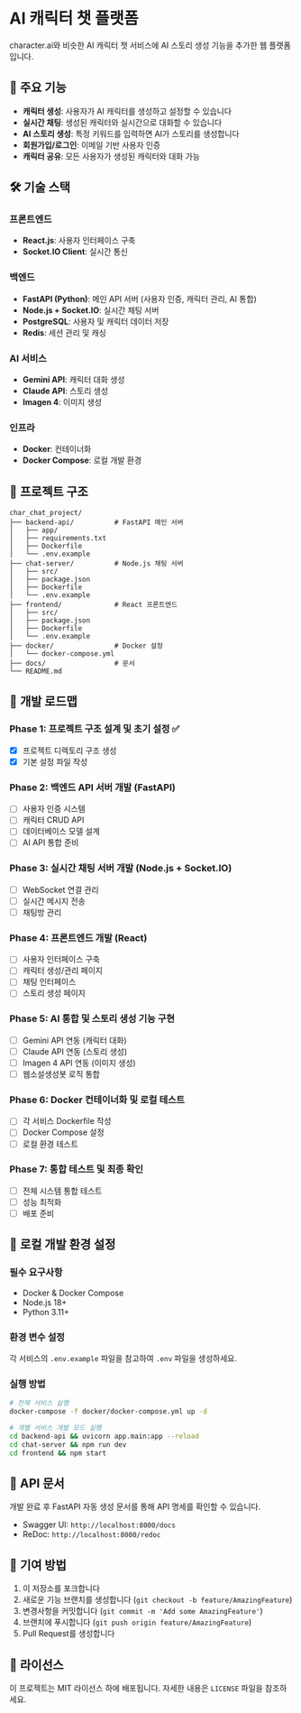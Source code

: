 # AI 캐릭터 챗 플랫폼

character.ai와 비슷한 AI 캐릭터 챗 서비스에 AI 스토리 생성 기능을 추가한 웹 플랫폼입니다.

## 🎯 주요 기능

- **캐릭터 생성**: 사용자가 AI 캐릭터를 생성하고 설정할 수 있습니다
- **실시간 채팅**: 생성된 캐릭터와 실시간으로 대화할 수 있습니다
- **AI 스토리 생성**: 특정 키워드를 입력하면 AI가 스토리를 생성합니다
- **회원가입/로그인**: 이메일 기반 사용자 인증
- **캐릭터 공유**: 모든 사용자가 생성된 캐릭터와 대화 가능

## 🛠️ 기술 스택

### 프론트엔드
- **React.js**: 사용자 인터페이스 구축
- **Socket.IO Client**: 실시간 통신

### 백엔드
- **FastAPI (Python)**: 메인 API 서버 (사용자 인증, 캐릭터 관리, AI 통합)
- **Node.js + Socket.IO**: 실시간 채팅 서버
- **PostgreSQL**: 사용자 및 캐릭터 데이터 저장
- **Redis**: 세션 관리 및 캐싱

### AI 서비스
- **Gemini API**: 캐릭터 대화 생성
- **Claude API**: 스토리 생성
- **Imagen 4**: 이미지 생성

### 인프라
- **Docker**: 컨테이너화
- **Docker Compose**: 로컬 개발 환경

## 📁 프로젝트 구조

```
char_chat_project/
├── backend-api/          # FastAPI 메인 서버
│   ├── app/
│   ├── requirements.txt
│   ├── Dockerfile
│   └── .env.example
├── chat-server/          # Node.js 채팅 서버
│   ├── src/
│   ├── package.json
│   ├── Dockerfile
│   └── .env.example
├── frontend/             # React 프론트엔드
│   ├── src/
│   ├── package.json
│   ├── Dockerfile
│   └── .env.example
├── docker/               # Docker 설정
│   └── docker-compose.yml
├── docs/                 # 문서
└── README.md
```

## 🚀 개발 로드맵

### Phase 1: 프로젝트 구조 설계 및 초기 설정 ✅
- [x] 프로젝트 디렉토리 구조 생성
- [x] 기본 설정 파일 작성

### Phase 2: 백엔드 API 서버 개발 (FastAPI)
- [ ] 사용자 인증 시스템
- [ ] 캐릭터 CRUD API
- [ ] 데이터베이스 모델 설계
- [ ] AI API 통합 준비

### Phase 3: 실시간 채팅 서버 개발 (Node.js + Socket.IO)
- [ ] WebSocket 연결 관리
- [ ] 실시간 메시지 전송
- [ ] 채팅방 관리

### Phase 4: 프론트엔드 개발 (React)
- [ ] 사용자 인터페이스 구축
- [ ] 캐릭터 생성/관리 페이지
- [ ] 채팅 인터페이스
- [ ] 스토리 생성 페이지

### Phase 5: AI 통합 및 스토리 생성 기능 구현
- [ ] Gemini API 연동 (캐릭터 대화)
- [ ] Claude API 연동 (스토리 생성)
- [ ] Imagen 4 API 연동 (이미지 생성)
- [ ] 웹소설생성봇 로직 통합

### Phase 6: Docker 컨테이너화 및 로컬 테스트
- [ ] 각 서비스 Dockerfile 작성
- [ ] Docker Compose 설정
- [ ] 로컬 환경 테스트

### Phase 7: 통합 테스트 및 최종 확인
- [ ] 전체 시스템 통합 테스트
- [ ] 성능 최적화
- [ ] 배포 준비

## 🔧 로컬 개발 환경 설정

### 필수 요구사항
- Docker & Docker Compose
- Node.js 18+
- Python 3.11+

### 환경 변수 설정
각 서비스의 `.env.example` 파일을 참고하여 `.env` 파일을 생성하세요.

### 실행 방법
```bash
# 전체 서비스 실행
docker-compose -f docker/docker-compose.yml up -d

# 개별 서비스 개발 모드 실행
cd backend-api && uvicorn app.main:app --reload
cd chat-server && npm run dev
cd frontend && npm start
```

## 📝 API 문서

개발 완료 후 FastAPI 자동 생성 문서를 통해 API 명세를 확인할 수 있습니다.
- Swagger UI: `http://localhost:8000/docs`
- ReDoc: `http://localhost:8000/redoc`

## 🤝 기여 방법

1. 이 저장소를 포크합니다
2. 새로운 기능 브랜치를 생성합니다 (`git checkout -b feature/AmazingFeature`)
3. 변경사항을 커밋합니다 (`git commit -m 'Add some AmazingFeature'`)
4. 브랜치에 푸시합니다 (`git push origin feature/AmazingFeature`)
5. Pull Request를 생성합니다

## 📄 라이선스

이 프로젝트는 MIT 라이선스 하에 배포됩니다. 자세한 내용은 `LICENSE` 파일을 참조하세요.

